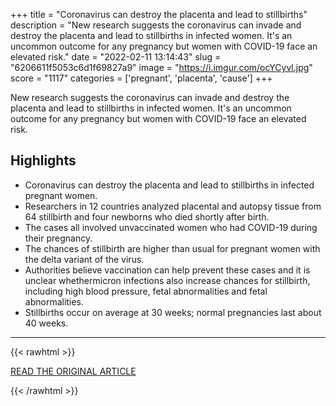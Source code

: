 +++
title = "Coronavirus can destroy the placenta and lead to stillbirths"
description = "New research suggests the coronavirus can invade and destroy the placenta and lead to stillbirths in infected women. It's an uncommon outcome for any pregnancy but women with COVID-19 face an elevated risk."
date = "2022-02-11 13:14:43"
slug = "6206611f5053c6d1f69827a9"
image = "https://i.imgur.com/ocYCyvl.jpg"
score = "1117"
categories = ['pregnant', 'placenta', 'cause']
+++

New research suggests the coronavirus can invade and destroy the placenta and lead to stillbirths in infected women. It's an uncommon outcome for any pregnancy but women with COVID-19 face an elevated risk.

## Highlights

- Coronavirus can destroy the placenta and lead to stillbirths in infected pregnant women.
- Researchers in 12 countries analyzed placental and autopsy tissue from 64 stillbirth and four newborns who died shortly after birth.
- The cases all involved unvaccinated women who had COVID-19 during their pregnancy.
- The chances of stillbirth are higher than usual for pregnant women with the delta variant of the virus.
- Authorities believe vaccination can help prevent these cases and it is unclear whethermicron infections also increase chances for stillbirth, including high blood pressure, fetal abnormalities and fetal abnormalities.
- Stillbirths occur on average at 30 weeks; normal pregnancies last about 40 weeks.

---

{{< rawhtml >}}
  <p class="article-category">
    <a target="_blank" href="https://apnews.com/article/coronavirus-pandemic-science-health-2ac91326c0cd16f67eba01885516ef2d">READ THE ORIGINAL ARTICLE</a>
  </p>
{{< /rawhtml >}}
